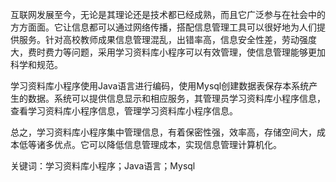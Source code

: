 互联网发展至今，无论是其理论还是技术都已经成熟，而且它广泛参与在社会中的方方面面。它让信息都可以通过网络传播，搭配信息管理工具可以很好地为人们提供服务。针对高校教师成果信息管理混乱，出错率高，信息安全性差，劳动强度大，费时费力等问题，采用学习资料库小程序可以有效管理，使信息管理能够更加科学和规范。

学习资料库小程序使用Java语言进行编码，使用Mysql创建数据表保存本系统产生的数据。系统可以提供信息显示和相应服务，其管理员学习资料库小程序信息，查看学习资料库小程序信息，管理学习资料库小程序信息。

总之，学习资料库小程序集中管理信息，有着保密性强，效率高，存储空间大，成本低等诸多优点。它可以降低信息管理成本，实现信息管理计算机化。

关键词：学习资料库小程序；Java语言；Mysql

